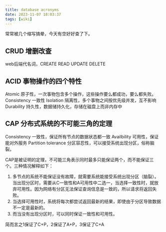 ```yaml
---
title: database acronyms
date: 2023-11-07 18:03:37
tags: [wiki]
---
```


常常被几个缩写搞晕，今天有空好好查了下。

## CRUD 增删改查
web后端代名词，CREATE READ UPDATE DELETE

## ACID 事物操作的四个特性
Atomic 原子性，一次事物包含多个操作，这些操作要么都成功，要么都失败。
Consistency 一致性
Isolation 隔离性，多个事物之间按优先级并发，互不影响
Durability 持久性，数据储持久化，存储在磁盘上而非内存中

## CAP 分布式系统的不可能三角的定理

Consistency 一致性，保证所有节点的数据状态都一致
Availbility 可用性，保证能对外服务
Partition tolerance 分区容忍性，可以接受系统出现分区，俗称脑裂。

CAP是被证明的定理，不可能三角表示同时最多只能保证两个，而不能保证三个。三种情况解释如下：
1. 多节点的系统不能保证没有故障，就需要系统能接受系统出现分区（脑裂）。当出现分区时，需要从C一致性和A可用性中二选一，当选择一致性时，就放弃可用性。因为网络有分区无法保证查询信息是一致的，所以请求将返回失败。
2. 当选择可用性时，系统将每次都尝试返回最新的结果，即使由于分区导致数据不一定是最新的。
3. 而当没有出现分区时，可以同时保证一致性和可用性。

简而言之1保证了C+P，2保证了A+P，3保证了C+A
